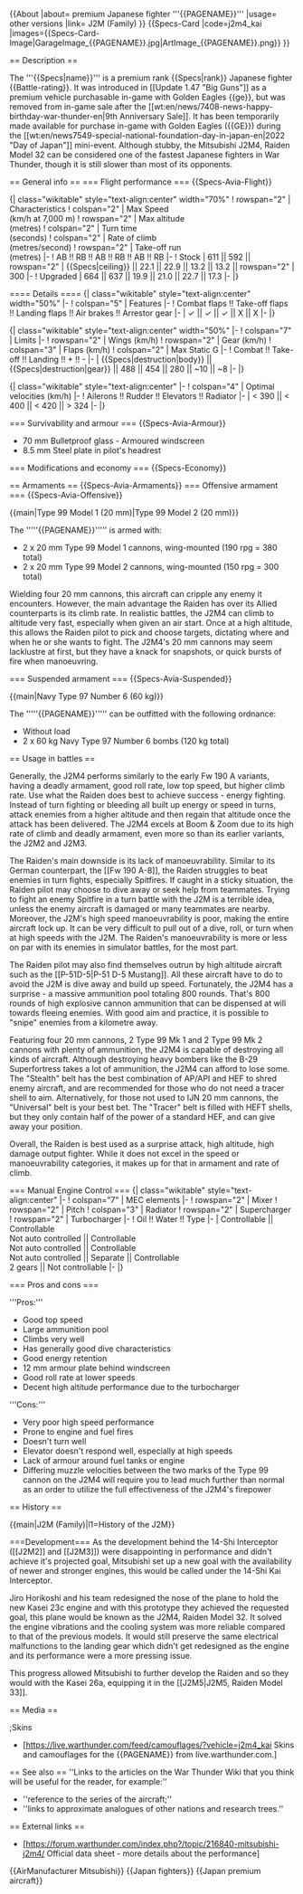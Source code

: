 {{About
|about= premium Japanese fighter '''{{PAGENAME}}'''
|usage= other versions
|link= J2M (Family)
}}
{{Specs-Card
|code=j2m4_kai
|images={{Specs-Card-Image|GarageImage_{{PAGENAME}}.jpg|ArtImage\_{{PAGENAME}}.png}}
}}

== Description ==

<!-- ''In the description, the first part should be about the history of and the creation and combat usage of the aircraft, as well as its key features. In the second part, tell the reader about the aircraft in the game. Insert a screenshot of the vehicle, so that if the novice player does not remember the vehicle by name, he will immediately understand what kind of vehicle the article is talking about.'' -->

The '''{{Specs|name}}''' is a premium rank {{Specs|rank}} Japanese fighter {{Battle-rating}}. It was introduced in [[Update 1.47 "Big Guns"]] as a premium vehicle purchasable in-game with Golden Eagles {{ge}}, but was removed from in-game sale after the [[wt:en/news/7408-news-happy-birthday-war-thunder-en|9th Anniversary Sale]]. It has been temporarily made available for purchase in-game with Golden Eagles ({{GE}}) during the [[wt:en/news7549-special-national-foundation-day-in-japan-en|2022 "Day of Japan"]] mini-event.
Although stubby, the Mitsubishi J2M4, Raiden Model 32 can be considered one of the fastest Japanese fighters in War Thunder, though it is still slower than most of its opponents.

== General info ==
=== Flight performance ===
{{Specs-Avia-Flight}}

<!-- ''Describe how the aircraft behaves in the air. Speed, manoeuvrability, acceleration and allowable loads - these are the most important characteristics of the vehicle.'' -->

{| class="wikitable" style="text-align:center" width="70%"
! rowspan="2" | Characteristics
! colspan="2" | Max Speed<br>(km/h at 7,000 m)
! rowspan="2" | Max altitude<br>(metres)
! colspan="2" | Turn time<br>(seconds)
! colspan="2" | Rate of climb<br>(metres/second)
! rowspan="2" | Take-off run<br>(metres)
|-
! AB !! RB !! AB !! RB !! AB !! RB
|-
! Stock
| 611 || 592 || rowspan="2" | {{Specs|ceiling}} || 22.1 || 22.9 || 13.2 || 13.2 || rowspan="2" | 300
|-
! Upgraded
| 664 || 637 || 19.9 || 21.0 || 22.7 || 17.3
|-
|}

==== Details ====
{| class="wikitable" style="text-align:center" width="50%"
|-
! colspan="5" | Features
|-
! Combat flaps !! Take-off flaps !! Landing flaps !! Air brakes !! Arrestor gear
|-
| ✓ || ✓ || ✓ || X || X <!-- ✓ -->
|-
|}

{| class="wikitable" style="text-align:center" width="50%"
|-
! colspan="7" | Limits
|-
! rowspan="2" | Wings (km/h)
! rowspan="2" | Gear (km/h)
! colspan="3" | Flaps (km/h)
! colspan="2" | Max Static G
|-
! Combat !! Take-off !! Landing !! + !! -
|-
| {{Specs|destruction|body}} || {{Specs|destruction|gear}} || 488 || 454 || 280 || ~10 || ~8
|-
|}

{| class="wikitable" style="text-align:center"
|-
! colspan="4" | Optimal velocities (km/h)
|-
! Ailerons !! Rudder !! Elevators !! Radiator
|-
| < 390 || < 400 || < 420 || > 324
|-
|}

=== Survivability and armour ===
{{Specs-Avia-Armour}}

<!-- ''Examine the survivability of the aircraft. Note how vulnerable the structure is and how secure the pilot is, whether the fuel tanks are armoured, etc. Describe the armour, if there is any, and also mention the vulnerability of other critical aircraft systems.'' -->

- 70 mm Bulletproof glass - Armoured windscreen
- 8.5 mm Steel plate in pilot's headrest

=== Modifications and economy ===
{{Specs-Economy}}

== Armaments ==
{{Specs-Avia-Armaments}}
=== Offensive armament ===
{{Specs-Avia-Offensive}}

<!-- ''Describe the offensive armament of the aircraft, if any. Describe how effective the cannons and machine guns are in a battle, and also what belts or drums are better to use. If there is no offensive weaponry, delete this subsection.'' -->

{{main|Type 99 Model 1 (20 mm)|Type 99 Model 2 (20 mm)}}

The '''''{{PAGENAME}}''''' is armed with:

- 2 x 20 mm Type 99 Model 1 cannons, wing-mounted (190 rpg = 380 total)
- 2 x 20 mm Type 99 Model 2 cannons, wing-mounted (150 rpg = 300 total)

Wielding four 20 mm cannons, this aircraft can cripple any enemy it encounters. However, the main advantage the Raiden has over its Allied counterparts is its climb rate. In realistic battles, the J2M4 can climb to altitude very fast, especially when given an air start. Once at a high altitude, this allows the Raiden pilot to pick and choose targets, dictating where and when he or she wants to fight. The J2M4's 20 mm cannons may seem lacklustre at first, but they have a knack for snapshots, or quick bursts of fire when manoeuvring.

=== Suspended armament ===
{{Specs-Avia-Suspended}}

<!-- ''Describe the aircraft's suspended armament: additional cannons under the wings, bombs, rockets and torpedoes. This section is especially important for bombers and attackers. If there is no suspended weaponry remove this subsection.'' -->

{{main|Navy Type 97 Number 6 (60 kg)}}

The '''''{{PAGENAME}}''''' can be outfitted with the following ordnance:

- Without load
- 2 x 60 kg Navy Type 97 Number 6 bombs (120 kg total)

== Usage in battles ==

<!-- ''Describe the tactics of playing in the aircraft, the features of using aircraft in a team and advice on tactics. Refrain from creating a "guide" - do not impose a single point of view, but instead, give the reader food for thought. Examine the most dangerous enemies and give recommendations on fighting them. If necessary, note the specifics of the game in different modes (AB, RB, SB).'' -->

Generally, the J2M4 performs similarly to the early Fw 190 A variants, having a deadly armament, good roll rate, low top speed, but higher climb rate. Use what the Raiden does best to achieve success - energy fighting. Instead of turn fighting or bleeding all built up energy or speed in turns, attack enemies from a higher altitude and then regain that altitude once the attack has been delivered. The J2M4 excels at Boom & Zoom due to its high rate of climb and deadly armament, even more so than its earlier variants, the J2M2 and J2M3.

The Raiden's main downside is its lack of manoeuvrability. Similar to its German counterpart, the [[Fw 190 A-8]], the Raiden struggles to beat enemies in turn fights, especially Spitfires. If caught in a sticky situation, the Raiden pilot may choose to dive away or seek help from teammates. Trying to fight an enemy Spitfire in a turn battle with the J2M is a terrible idea, unless the enemy aircraft is damaged or many teammates are nearby. Moreover, the J2M's high speed manoeuvrability is poor, making the entire aircraft lock up. It can be very difficult to pull out of a dive, roll, or turn when at high speeds with the J2M. The Raiden's manoeuvrability is more or less on par with its enemies in simulator battles, for the most part.

The Raiden pilot may also find themselves outrun by high altitude aircraft such as the [[P-51D-5|P-51 D-5 Mustang]]. All these aircraft have to do to avoid the J2M is dive away and build up speed. Fortunately, the J2M4 has a surprise - a massive ammunition pool totaling 800 rounds. That's 800 rounds of high explosive cannon ammunition that can be dispensed at will towards fleeing enemies. With good aim and practice, it is possible to "snipe" enemies from a kilometre away.

Featuring four 20 mm cannons, 2 Type 99 Mk 1 and 2 Type 99 Mk 2 cannons with plenty of ammunition, the J2M4 is capable of destroying all kinds of aircraft. Although destroying heavy bombers like the B-29 Superfortress takes a lot of ammunition, the J2M4 can afford to lose some. The "Stealth" belt has the best combination of AP/API and HEF to shred enemy aircraft, and are recommended for those who do not need a tracer shell to aim. Alternatively, for those not used to IJN 20 mm cannons, the "Universal" belt is your best bet. The "Tracer" belt is filled with HEFT shells, but they only contain half of the power of a standard HEF, and can give away your position.

Overall, the Raiden is best used as a surprise attack, high altitude, high damage output fighter. While it does not excel in the speed or manoeuvrability categories, it makes up for that in armament and rate of climb.

=== Manual Engine Control ===
{| class="wikitable" style="text-align:center"
|-
! colspan="7" | MEC elements
|-
! rowspan="2" | Mixer
! rowspan="2" | Pitch
! colspan="3" | Radiator
! rowspan="2" | Supercharger
! rowspan="2" | Turbocharger
|-
! Oil !! Water !! Type
|-
| Controllable || Controllable<br>Not auto controlled || Controllable<br>Not auto controlled || Controllable<br>Not auto controlled || Separate || Controllable<br>2 gears || Not controllable
|-
|}

=== Pros and cons ===

<!-- ''Summarise and briefly evaluate the vehicle in terms of its characteristics and combat effectiveness. Mark its pros and cons in the bulleted list. Try not to use more than 6 points for each of the characteristics. Avoid using categorical definitions such as "bad", "good" and the like - use substitutions with softer forms such as "inadequate" and "effective".'' -->

'''Pros:'''

- Good top speed
- Large ammunition pool
- Climbs very well
- Has generally good dive characteristics
- Good energy retention
- 12 mm armour plate behind windscreen
- Good roll rate at lower speeds
- Decent high altitude performance due to the turbocharger

'''Cons:'''

- Very poor high speed performance
- Prone to engine and fuel fires
- Doesn't turn well
- Elevator doesn't respond well, especially at high speeds
- Lack of armour around fuel tanks or engine
- Differing muzzle velocities between the two marks of the Type 99 cannon on the J2M4 will require you to lead much further than normal as an order to utilize the full effectiveness of the J2M4's firepower

== History ==

<!-- ''Describe the history of the creation and combat usage of the aircraft in more detail than in the introduction. If the historical reference turns out to be too long, take it to a separate article, taking a link to the article about the vehicle and adding a block "/History" (example: <nowiki>https://wiki.warthunder.com/(Vehicle-name)/History</nowiki>) and add a link to it here using the <code>main</code> template. Be sure to reference text and sources by using <code><nowiki><ref></ref></nowiki></code>, as well as adding them at the end of the article with <code><nowiki><references /></nowiki></code>. This section may also include the vehicle's dev blog entry (if applicable) and the in-game encyclopedia description (under <code><nowiki>=== In-game description ===</nowiki></code>, also if applicable).'' -->

{{main|J2M (Family)|l1=History of the J2M}}

===Development===
As the development behind the 14-Shi Interceptor ([[J2M2]] and [[J2M3]]) were disappointing in performance and didn't achieve it's projected goal, Mitsubishi set up a new goal with the availability of newer and stronger engines, this would be called under the 14-Shi Kai Interceptor.

Jiro Horikoshi and his team redesigned the nose of the plane to hold the new Kasei 23c engine and with this prototype they achieved the requested goal, this plane would be known as the J2M4, Raiden Model 32. It solved the engine vibrations and the cooling system was more reliable compared to that of the previous models. It would still preserve the same electrical malfunctions to the landing gear which didn't get redesigned as the engine and its performance were a more pressing issue.

This progress allowed Mitsubishi to further develop the Raiden and so they would with the Kasei 26a, equipping it in the [[J2M5|J2M5, Raiden Model 33]].

== Media ==

<!-- ''Excellent additions to the article would be video guides, screenshots from the game, and photos.'' -->

;Skins

- [https://live.warthunder.com/feed/camouflages/?vehicle=j2m4_kai Skins and camouflages for the {{PAGENAME}} from live.warthunder.com.]

== See also ==
''Links to the articles on the War Thunder Wiki that you think will be useful for the reader, for example:''

- ''reference to the series of the aircraft;''
- ''links to approximate analogues of other nations and research trees.''

== External links ==

<!-- ''Paste links to sources and external resources, such as:''
* ''topic on the official game forum;''
* ''other literature.'' -->

- [https://forum.warthunder.com/index.php?/topic/216840-mitsubishi-j2m4/ Official data sheet - more details about the performance]

{{AirManufacturer Mitsubishi}}
{{Japan fighters}}
{{Japan premium aircraft}}
